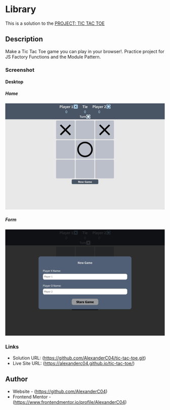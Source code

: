 # Library

This is a solution to the [PROJECT: TIC TAC TOE](https://www.theodinproject.com/paths/full-stack-javascript/courses/javascript/lessons/tic-tac-toe)

## Description

Make a Tic Tac Toe game you can play in your browser!. Practice project for JS Factory Functions and the Module Pattern.

### Screenshot

#### Desktop

##### Home

![](images/screenshotdesktophome.png)

##### Form

![](images/screenshotdesktoform.png)

### Links

- Solution URL: (https://github.com/AlexanderC04/tic-tac-toe.git)
- Live Site URL: (https://alexanderc04.github.io/tic-tac-toe/)

## Author

- Website - (https://github.com/AlexanderC04)
- Frontend Mentor - (https://www.frontendmentor.io/profile/AlexanderC04)
